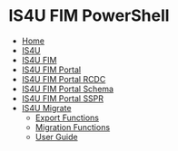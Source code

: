 # IS4U FIM PowerShell
* [Home](home)<br />
* [IS4U](IS4U)<br />
* [IS4U FIM](IS4U-FIM)<br />
* [IS4U FIM Portal](IS4U-FIM-Portal)<br />
* [IS4U FIM Portal RCDC](IS4U-FIM-Portal-RCDC)<br />
* [IS4U FIM Portal Schema](IS4U-FIM-Portal-Schema)<br />
* [IS4U FIM Portal SSPR](IS4U-FIM-Portal-SSPR)<br />
* [IS4U Migrate](IS4U-Migrate)<br />
  * [Export Functions](Export-Functions)<br />
  * [Migration Functions](Migration-Functions)<br />
  * [User Guide](Migrate-User-Guide)<br />